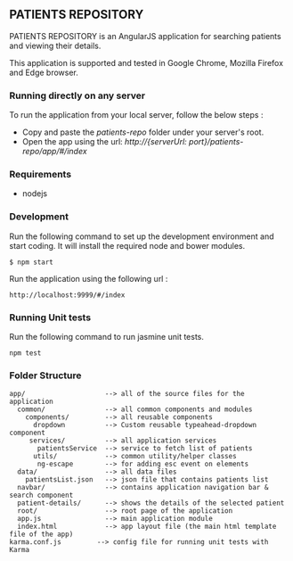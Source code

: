 ## PATIENTS REPOSITORY

PATIENTS REPOSITORY is an AngularJS application for searching patients and viewing their details.

This application is supported and tested in Google Chrome, Mozilla Firefox and Edge browser.

### Running directly on any server
To run the application from your local server, follow the below steps :
* Copy and paste the *patients-repo* folder under your server's root.
* Open the app using  the url: 
  *http://{serverUrl: port}/patients-repo/app/#/index*

### Requirements
* nodejs

### Development
Run the following command to set up the development environment and start coding. It will install the required node and bower modules.
```
$ npm start
```
Run the application using the following url : 
```
http://localhost:9999/#/index

```
### Running Unit tests
Run the following command to run jasmine unit tests.
```
npm test
```

### Folder Structure
```
app/                    --> all of the source files for the application
  common/               --> all common components and modules
    components/         --> all reusable components
      dropdown          --> Custom reusable typeahead-dropdown component
     services/          --> all application services
       patientsService  --> service to fetch list of patients
      utils/            --> common utility/helper classes
       ng-escape        --> for adding esc event on elements
  data/                 --> all data files
    patientsList.json   --> json file that contains patients list
  navbar/               --> contains application navigation bar & search component
  patient-details/      --> shows the details of the selected patient
  root/                 --> root page of the application
  app.js                --> main application module
  index.html            --> app layout file (the main html template file of the app)
karma.conf.js         --> config file for running unit tests with Karma
```


